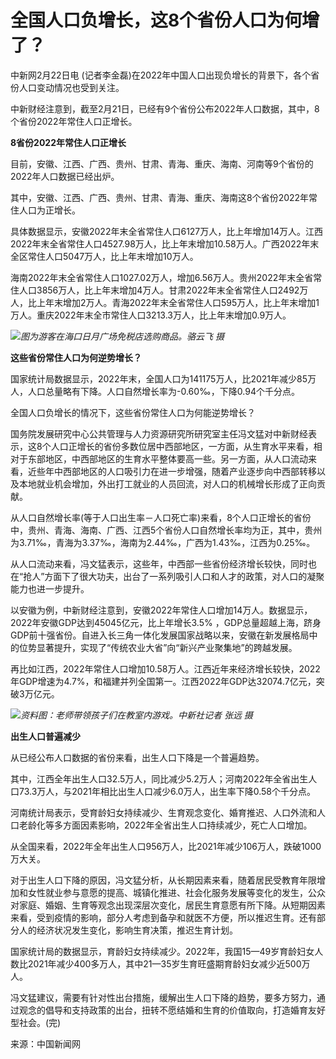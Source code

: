 # 全国人口负增长，这8个省份人口为何增了？

中新网2月22日电 (记者李金磊)在2022年中国人口出现负增长的背景下，各个省份人口变动情况也受到关注。

中新财经注意到，截至2月21日，已经有9个省份公布2022年人口数据，其中，8个省份2022年常住人口正增长。

**8省份2022年常住人口正增长**

目前，安徽、江西、广西、贵州、甘肃、青海、重庆、海南、河南等9个省份的2022年人口数据已经出炉。

其中，安徽、江西、广西、贵州、甘肃、青海、重庆、海南这8个省份2022年常住人口为正增长。

具体数据显示，安徽2022年末全省常住人口6127万人，比上年增加14万人。江西2022年末全省常住人口4527.98万人，比上年末增加10.58万人。广西2022年末全区常住人口5047万人，比上年末增加10万人。

海南2022年末全省常住人口1027.02万人，增加6.56万人。贵州2022年末全省常住人口3856万人，比上年末增加4万人。甘肃2022年末全省常住人口2492万人，比上年末增加2万人。青海2022年末全省常住人口595万人，比上年末增加1万人。重庆2022年末全市常住人口3213.3万人，比上年末增加0.9万人。

![](https://inews.gtimg.com/newsapp_bt/0/15680497683/1000)_图为游客在海口日月广场免税店选购商品。骆云飞
摄_

**这些省份常住人口为何逆势增长？**

国家统计局数据显示，2022年末，全国人口为141175万人，比2021年减少85万人，人口总量略有下降。人口自然增长率为-0.60‰，下降0.94个千分点。

全国人口负增长的情况下，这些省份常住人口为何能逆势增长？

国务院发展研究中心公共管理与人力资源研究所研究室主任冯文猛对中新财经表示，这8个人口正增长的省份多数位居中西部地区，一方面，从生育水平来看，相对于东部地区，中西部地区的生育水平整体要高一些。另一方面，从人口流动来看，近些年中西部地区的人口吸引力在进一步增强，随着产业逐步向中西部转移以及本地就业机会增加，外出打工就业的人员回流，对人口的机械增长形成了正向贡献。

从人口自然增长率(等于人口出生率－人口死亡率)来看，8个人口正增长的省份中，贵州、青海、海南、广西、江西5个省份人口自然增长率均为正，其中，贵州为3.71‰，青海为3.37‰，海南为2.44‰，广西为1.43‰，江西为0.25‰。

从人口流动来看，冯文猛表示，这些年，中西部一些省份经济增长较快，同时也在“抢人”方面下了很大功夫，出台了一系列吸引人口和人才的政策，对人口的凝聚能力也进一步提升。

以安徽为例，中新财经注意到，安徽2022年常住人口增加14万人。数据显示，2022年安徽GDP达到45045亿元，比上年增长3.5%
，GDP总量超越上海，跻身GDP前十强省份。自进入长三角一体化发展国家战略以来，安徽在新发展格局中的位势显著提升，实现了“传统农业大省”向“新兴产业聚集地”的跨越发展。

再比如江西，2022年常住人口增加10.58万人。江西近年来经济增长较快，2022年GDP增速为4.7%，和福建并列全国第一。江西2022年GDP达32074.7亿元，突破3万亿元。

![](https://inews.gtimg.com/newsapp_bt/0/15680497687/1000)_资料图：老师带领孩子们在教室内游戏。中新社记者
张远 摄_

**出生人口普遍减少**

从已经公布人口数据的省份来看，出生人口下降是一个普遍趋势。

其中，江西全年出生人口32.5万人，同比减少5.2万人；河南2022年全省出生人口73.3万人，与2021年相比出生人口减少6.0万人，出生率下降0.58个千分点。

河南统计局表示，受育龄妇女持续减少、生育观念变化、婚育推迟、人口外流和人口老龄化等多方面因素影响，2022年全省出生人口持续减少，死亡人口增加。

从全国来看，2022年全年出生人口956万人，比2021年减少106万人，跌破1000万大关。

对于出生人口下降的原因，冯文猛分析，从长期因素来看，随着居民受教育年限增加和女性就业参与意愿的提高、城镇化推进、社会化服务发展等变化的发生，公众对家庭、婚姻、生育等观念出现深层次变化，居民生育意愿有所下降。从短期因素来看，受到疫情的影响，部分人考虑到备孕和就医不方便，所以推迟生育。还有部分人的经济状况发生变化，影响生育决策，推迟生育计划。

国家统计局的数据显示，育龄妇女持续减少。2022年，我国15—49岁育龄妇女人数比2021年减少400多万人，其中21—35岁生育旺盛期育龄妇女减少近500万人。

冯文猛建议，需要有针对性出台措施，缓解出生人口下降的趋势，要多方努力，通过观念的倡导和支持政策的出台，扭转不愿结婚和生育的价值取向，打造婚育友好型社会。(完)

来源：中国新闻网

